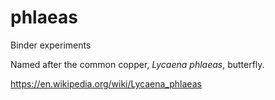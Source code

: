 # phlaeas
Binder experiments

Named after the common copper, _Lycaena phlaeas_, butterfly.

https://en.wikipedia.org/wiki/Lycaena_phlaeas
